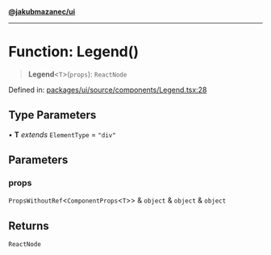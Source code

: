 [**@jakubmazanec/ui**](../README.md)

---

# Function: Legend()

> **Legend**\<`T`\>(`props`): `ReactNode`

Defined in:
[packages/ui/source/components/Legend.tsx:28](https://github.com/jakubmazanec/tools/blob/797379ce98752dc838b82c8398e04d90c58ce9e7/packages/ui/source/components/Legend.tsx#L28)

## Type Parameters

• **T** _extends_ `ElementType` = `"div"`

## Parameters

### props

`PropsWithoutRef`\<`ComponentProps`\<`T`\>\> & `object` & `object` & `object`

## Returns

`ReactNode`
